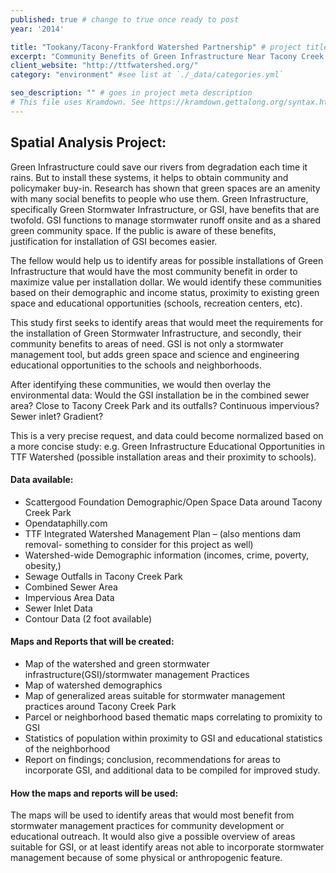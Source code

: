 ```yaml
---
published: true # change to true once ready to post
year: '2014'

title: "Tookany/Tacony-Frankford Watershed Partnership" # project title or client name
excerpt: "Community Benefits of Green Infrastructure Near Tacony Creek Park" # shows on project list page
client_website: "http://ttfwatershed.org/"
category: "environment" #see list at `./_data/categories.yml`

seo_description: "" # goes in project meta description
# This file uses Kramdown. See https://kramdown.gettalong.org/syntax.html for syntax
---
```


## Spatial Analysis Project:
Green Infrastructure could save our rivers from degradation each time it rains. But to install these systems, it helps to obtain community and policymaker buy-in. Research has shown that green spaces are an amenity with many social benefits to people who use them. Green Infrastructure, specifically Green Stormwater Infrastructure, or GSI, have benefits that are twofold. GSI functions to manage stormwater runoff onsite and as a shared green community space. If the public is aware of these benefits, justification for installation of GSI becomes easier.

The fellow would help us to identify areas for possible installations of Green Infrastructure that would have the most community benefit in order to maximize value per installation dollar. We would identify these communities based on their demographic and income status, proximity to existing green space and educational opportunities (schools, recreation centers, etc).

This study first seeks to identify areas that would meet the requirements for the installation of Green Stormwater Infrastructure, and secondly, their community benefits to areas of need. GSI is not only a stormwater management tool, but adds green space and science and engineering educational opportunities to the schools and neighborhoods.

After identifying these communities, we would then overlay the environmental data: Would the GSI installation be in the combined sewer area? Close to Tacony Creek Park and its outfalls? Continuous impervious? Sewer inlet? Gradient?

This is a very precise request, and data could become normalized based on a more concise study: e.g. Green Infrastructure Educational Opportunities in TTF Watershed (possible installation areas and their proximity to schools).

#### Data available:
- Scattergood Foundation Demographic/Open Space Data around Tacony Creek Park
- Opendataphilly.com
- TTF Integrated Watershed Management Plan – (also mentions dam removal- something to consider for this project as well)
- Watershed-wide Demographic information (incomes, crime, poverty, obesity,)
- Sewage Outfalls in Tacony Creek Park
- Combined Sewer Area
- Impervious Area Data
- Sewer Inlet Data
- Contour Data (2 foot available)

#### Maps and Reports that will be created:
- Map of the watershed and green stormwater infrastructure(GSI)/stormwater management Practices
- Map of watershed demographics
- Map of generalized areas suitable for stormwater management practices around Tacony Creek Park
- Parcel or neighborhood based thematic maps correlating to promixity to GSI
- Statistics of population within proximity to GSI and educational statistics of the neighborhood
- Report on findings; conclusion, recommendations for areas to incorporate GSI, and additional data to be compiled for improved study.

#### How the maps and reports will be used:
The maps will be used to identify areas that would most benefit from stormwater management practices for community development or educational outreach. It would also give a possible overview of areas suitable for GSI, or at least identify areas not able to incorporate stormwater management because of some physical or anthropogenic feature.
